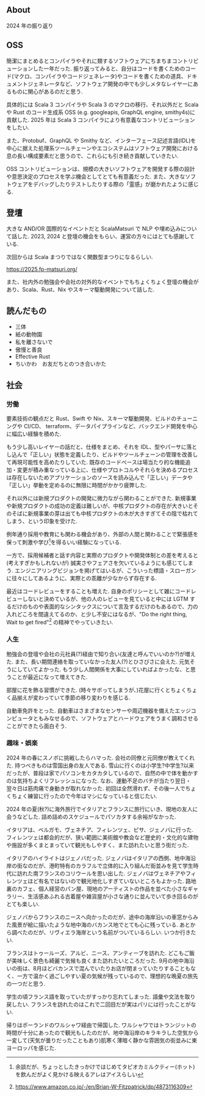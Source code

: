 ## About

2024 年の振り返り

## OSS

簡潔にまとめるとコンパイラやそれに類するソフトウェアにちまちまコントリビューションした一年だった.
振り返ってみると、自分はコードを書くためのコード(マクロ、コンパイラやコードジェネレータ)やコードを書くための道具、ドキュメントジェネレータなど、ソフトウェア開発の中でも少しメタなレイヤーにあるものに関心があるのだと思う.

具体的には Scala 3 コンパイラや Scala 3 のマクロの移行、それ以外だと Scala や Rust のコード生成系 OSS (e.g. googleapis, GraphQL engine, smithy4s)に貢献した.
2025 年は Scala 3 コンパイラにより有意義なコントリビューションをしたい.

また、Protobuf、GraphQL や Smithy など、インターフェース記述言語(IDL)を中心に据えた処理系ツールチェーンやエコシステムはソフトウェア開発における息の長い構成要素だと思うので、これらにも引き続き貢献していきたい.

OSS コントリビューションは、規模の大きいソフトウェアを開発する際の設計や意思決定のプロセスを学ぶ機会としてとても有意義だった.
また、大きなソフトウェアをデバッグしたりテストしたりする際の「霊感」が磨かれたように感じる.

## 登壇

大きな AND/OR 国際的なイベントだと ScalaMatsuri で NLP や埋め込みについて話した. 2023, 2024 と登壇の機会をもらい、運営の方々にはとても感謝している.

次回からは Scala まつりではなく関数型まつりになるらしい.

https://2025.fp-matsuri.org/

また、社内外の勉強会や会社の対外的なイベントでもちょくちょく登壇の機会があり、Scala、Rust、Nix やスキーマ駆動開発について話した.


## 読んだもの
- 三体
- 紙の動物園
- 私を離さないで
- 傲慢と善良
- Effective Rust
- ちいかわ　お友だちとのつき合いかた

## 社会

### 労働

要素技術の観点だと Rust、Swift や Nix、スキーマ駆動開発、ビルドのチューニングや CI/CD、 terraform、データパイプラインなど、バックエンド開発を中心に幅広い経験を積めた.

もう少し高いレイヤーの話だと、仕様をまとめ、それを IDL、型やパーサに落とし込んで「正しい」状態を定義したり、ビルドやツールチェーンの管理を改善して再現可能性を高めたりしていた. 既存のコードベースは場当たり的な機能追加・変更が積み重なっている上に、仕様やプロトコルやそれらを決めるプロセスは存在しないためアプリケーションのソースを読み込んで「正しい」データや「正しい」挙動を定めるのに無限に時間がかかり疲弊した.

それ以外には新規プロダクトの開発に微力ながら関わることができた. 新規事業や新規プロダクトの成功の定義は難しいが、中核プロダクトの存在が大きいとそのそばに新規事業の芽は出ても中核プロダクトの木が大きすぎてその陰で枯れてしまう、という印象を受けた.

例年通り採用や教育にも関わる機会があり、外部の人間と関わることで緊張感を保って刺激や学び[^1]を得るいい経験になっている.

[^1]: 余談だが、ちょっとしたきっかけではじめてタピオカミルクティー(ホット)を飲んだがよく見かける映えるアレはアイスらしい

一方で、採用候補者と話す内容と実際のプロダクトや開発体制との差を考えると(考えすぎかもしれないが) 誠実さやフェアさを欠いているようにも感じてしまう. エンジニアリングビジョンを掲げてはいるが、こういった標語・スローガンに往々にしてあるように、実際との乖離が少なからず存在する.

最近はコードレビューをすることも増えた. 自身のポリシーとして雑にコードレビューしないと決めているが、他の人のレビューを見ていると中には LGTM するだけのものや表面的なシンタックスについて言及するだけのもあるので、力の入れどころを間違えてるのか、と少し不安にはなるが、"Do the right thing, Wait to get fired"[^2] の精神でやっていきたい.

[^2]: https://www.amazon.co.jp/-/en/Brian-W-Fitzpatrick/dp/4873116309

### 人生
勉強会の登壇や会社の元社員(?)経由で知り合い(友達と呼んでいいのか?)が増えた.
また、長い期間連絡を取っていなかった友人(?)とひさびさに会えた. 元気そうにしていてよかった. もう少し人間関係を大事にしていればよかったな、と思うことが最近になって増えてきた.

部屋に花を飾る習慣ができた. (時々サボってしまうが、)花屋に行くとちょくちょく品揃えが変わっていて季節の移り変わりを感じる.

自動車免許をとった. 自動車はさまざまなセンサーや周辺機器を備えたエッジコンピュータともみなせるので、ソフトウェアとハードウェアをうまく調和させることができたら面白そう.

### 趣味・娯楽

2024 年の春にスノボに挑戦したらハマった. 会社の同僚と元同僚が教えてくれた. 持つべきものは雪国出身の友人である. 雪山に行くのは小学生?中学生?以来だったが、普段は家でパソコンをカタカタしているので、自然の中で体を動かすのは気持ちよくリフレッシュになった. なお、運動不足のバチが当たり翌日・翌々日は筋肉痛で身動きが取れなかった. 初回は全然滑れず、その後一人でちょくちょく練習に行ったので今年はマシになっていると信じたい.

2024 年の夏(秋?)に海外旅行でイタリアとフランスに旅行にいき、現地の友人に会うなどした. 詰め詰めのスケジュールでパソカタする余裕がなかった.


イタリアは、ベルガモ、ヴェネチア、フィレンツェ、ピサ、ジェノバに行った.
フィレンツェは都会的だが、狭い範囲に美術館や教会など歴史的・文化的な建物や施設が多くまとまっていて観光もしやすく、また訪れたいと思う街だった.

イタリアのハイライトはジェノバだった. ジェノバはイタリアの西側、地中海沿岸の街なのだが、港町特有のカラフルで立体的に入り組んだ街並みを見て学生時代に訪れた南フランスのコリウールを思い出した. ジェノバはヴェネチアやフィレンツェほど有名ではないので観光地化しすぎていないところもよかった. 路地裏のカフェ、個人経営のパン屋、現地のアーティストの作品を並べた小さなギャラリー、生活感あふれる古着屋や雑貨屋が小さな通りに並んでいて歩き回るのがとても楽しい.

ジェノバからフランスのニースへ向かったのだが、途中の海岸沿いの車窓からみた風景が絵に描いたような地中海のバカンス地でとても心に残っている. あとから調べたのだが、リヴィエラ海岸という名前がついているらしい. いつか行きたい.

フランスはトゥールーズ、アルビ、ニース、アンティーブを訪れた.
どこもご飯が美味しく景色も綺麗で気候も良くまた訪れたいところだった. 9月の地中海沿いの街は、8月ほどバカンスで混んでいたりお店が閉まっていたりすることもなく、一方で温かく過ごしやすい夏の気候が残っているので、理想的な晩夏の旅先の一つだと思う.

学生の頃フランス語を取っていたがすっかり忘れてしまった. 語彙や文法を取り戻したい. フランスを訪れたのはこれで二回目だが実はパリには行ったことがない.

帰りはポーランドのワルシャワ経由で帰国した. ワルシャワではトランジットの時間が十分にあったので観光もしたのだが、地中海沿岸のキラキラした空気から一変して(天気が曇りだったこともあり)肌寒く薄暗く静かな雰囲気の街並みに東ヨーロッパを感じた.

